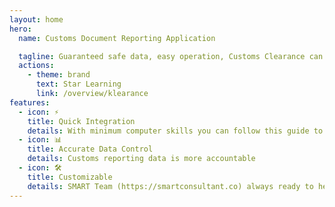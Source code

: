 ```yaml
---
layout: home
hero:
  name: Customs Document Reporting Application

  tagline: Guaranteed safe data, easy operation, Customs Clearance can be done anywhere, anytime
  actions:
    - theme: brand
      text: Star Learning
      link: /overview/klearance
features:
  - icon: ⚡️
    title: Quick Integration
    details: With minimum computer skills you can follow this guide to do the integration
  - icon: 📊
    title: Accurate Data Control
    details: Customs reporting data is more accountable
  - icon: 🛠️
    title: Customizable
    details: SMART Team (https://smartconsultant.co) always ready to help if customization is needed by your company
---
```

